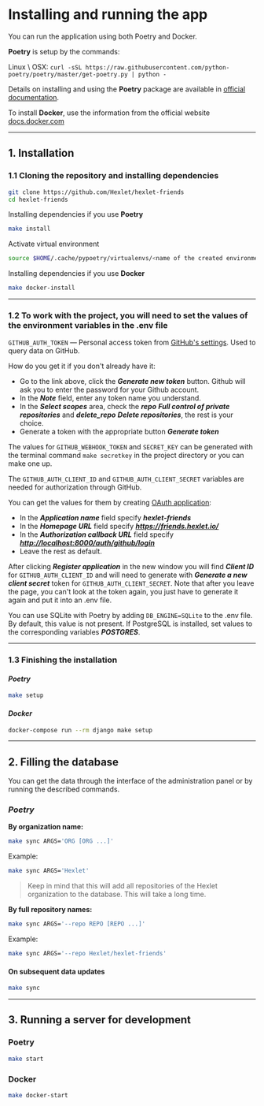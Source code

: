 # Installing and running the app

You can run the application using both Poetry and Docker.

**Poetry** is setup by the commands:

Linux \ OSX:
`curl -sSL https://raw.githubusercontent.com/python-poetry/poetry/master/get-poetry.py | python -`

Details on installing and using the **Poetry** package are available in [official documentation](https://python-poetry.org/docs/).

To install **Docker**, use the information from the official website [docs.docker.com](https://docs.docker.com/engine/install/)

---

## 1. Installation

### 1.1 Cloning the repository and installing dependencies

```bash
git clone https://github.com/Hexlet/hexlet-friends
cd hexlet-friends
```

Installing dependencies if you use **Poetry**

```bash
make install
```

Activate virtual environment

```bash
source $HOME/.cache/pypoetry/virtualenvs/<name of the created environment>/bin/activate
```

Installing dependencies if you use **Docker**

```bash
make docker-install
```

---

### 1.2 To work with the project, you will need to set the values of the environment variables in the .env file

`GITHUB_AUTH_TOKEN` — Personal access token from [GitHub's settings](https://github.com/settings/tokens). Used to query data on GitHub.

How do you get it if you don't already have it:

- Go to the link above, click the ***Generate new token*** button. Github will ask you to enter the password for your Github account.
- In the ***Note*** field, enter any token name you understand.
- In the ***Select scopes*** area, check the ***repo*** ***Full control of private repositories*** and ***delete_repo*** ***Delete repositories***, the rest is your choice.
- Generate a token with the appropriate button ***Generate token***

The values for `GITHUB_WEBHOOK_TOKEN` and `SECRET_KEY` can be generated with the terminal command `make secretkey` in the project directory or you can make one up.

The `GITHUB_AUTH_CLIENT_ID` and `GITHUB_AUTH_CLIENT_SECRET` variables are needed for authorization through GitHub.

You can get the values for them by creating [OAuth application](https://github.com/settings/applications/new):
- In the ***Application name*** field specify ***hexlet-friends***
- In the ***Homepage URL*** field specify ***<https://friends.hexlet.io/>***
- In the ***Authorization callback URL*** field specify ***<http://localhost:8000/auth/github/login>***
- Leave the rest as default.

After clicking ***Register application*** in the new window you will find ***Client ID*** for `GITHUB_AUTH_CLIENT_ID` and will need to generate with ***Generate a new client secret*** token for `GITHUB_AUTH_CLIENT_SECRET`.
Note that after you leave the page, you can't look at the token again, you just have to generate it again and put it into an .env file.

You can use SQLite with Poetry by adding `DB_ENGINE=SQLite` to the .env file. By default, this value is not present.
If PostgreSQL is installed, set values to the corresponding variables ***POSTGRES***.

---

### 1.3 Finishing the installation

#### *Poetry*

```bash
make setup
```

#### *Docker*


```bash
docker-compose run --rm django make setup
```

---

## 2. Filling the database

You can get the data through the interface of the administration panel or by running the described commands.

### *Poetry*

**By organization name:**

```bash
make sync ARGS='ORG [ORG ...]'
```

Example:

```bash
make sync ARGS='Hexlet'
```

>Keep in mind that this will add all repositories of the Hexlet organization to the database. This will take a long time.

**By full repository names:**

```bash
make sync ARGS='--repo REPO [REPO ...]'
```

Example:

```bash
make sync ARGS='--repo Hexlet/hexlet-friends'
```

#### On subsequent data updates

```bash
make sync
```

---

## 3. Running a server for development

### Poetry

```bash
make start
```

### Docker

```bash
make docker-start
```
